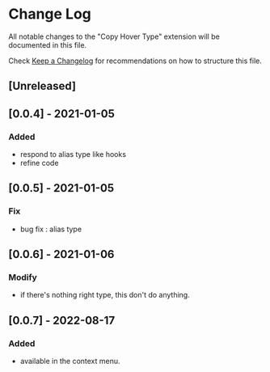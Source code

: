 # Change Log

All notable changes to the "Copy Hover Type" extension will be documented in this file.

Check [Keep a Changelog](http://keepachangelog.com/) for recommendations on how to structure this file.

## [Unreleased]

## [0.0.4] - 2021-01-05

### Added

- respond to alias type like hooks
- refine code

## [0.0.5] - 2021-01-05

### Fix

- bug fix : alias type

## [0.0.6] - 2021-01-06

### Modify

- if there's nothing right type, this don't do anything.

## [0.0.7] - 2022-08-17

### Added

- available in the context menu.
